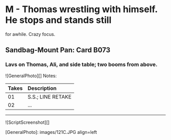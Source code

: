 # M - Thomas wrestling with himself. He stops and stands stillfor awhile. Crazy focus.

## Sandbag-Mount Pan: Card B073

### Lavs on Thomas, Ali, and side table; two booms from above.

![GeneralPhoto][]
Notes: 

| Takes | Description |
|:---|:----|
| 01 | S.S.; LINE RETAKE |
| 02 | ... |

----

![ScriptScreenshot][]


[GeneralPhoto]:  images/121C.JPG align=left
